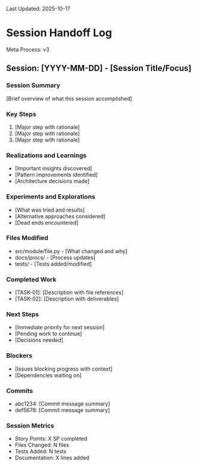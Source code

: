 Last Updated: 2025-10-17

# Session Handoff Log

Meta Process: v3

## Session: [YYYY-MM-DD] - [Session Title/Focus]

### Session Summary
[Brief overview of what this session accomplished]

### Key Steps
1. [Major step with rationale]
2. [Major step with rationale]
3. [Major step with rationale]

### Realizations and Learnings
- [Important insights discovered]
- [Pattern improvements identified]
- [Architecture decisions made]

### Experiments and Explorations
- [What was tried and results]
- [Alternative approaches considered]
- [Dead ends encountered]

### Files Modified
- src/module/file.py - [What changed and why]
- docs/procs/ - [Process updates]
- tests/ - [Tests added/modified]

### Completed Work
- [TASK-01]: [Description with file references]
- [TASK-02]: [Description with deliverables]

### Next Steps
- [Immediate priority for next session]
- [Pending work to continue]
- [Decisions needed]

### Blockers
- [Issues blocking progress with context]
- [Dependencies waiting on]

### Commits
- abc1234: [Commit message summary]
- def5678: [Commit message summary]

### Session Metrics
- Story Points: X SP completed
- Files Changed: N files
- Tests Added: N tests
- Documentation: X lines added
